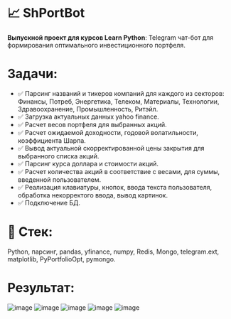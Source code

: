 #  :chart_with_upwards_trend: ShPortBot

**Выпускной проект для курсов Learn Python**:
Telegram чат-бот для формирования оптимального инвестиционного портфеля. 

# Задачи:

- :white_check_mark: Парсинг названий и тикеров компаний для каждого из секторов: Финансы, Потреб, Энергетика, Телеком, Материалы, Технологии, Здравоохранение, Промышленность, Ритэйл.   
- :white_check_mark: Загрузка актуальных данных yahoo finance.
- :white_check_mark: Расчет весов портфеля для выбранных акций.
- :white_check_mark: Расчет ожидаемой доходности, годовой волатильности, коэффициента Шарпа.
- :white_check_mark: Вывод актуальной скорректированной цены закрытия для выбранного списка акций. 
- :white_check_mark: Парсинг курса доллара и стоимости акций.
- :white_check_mark: Расчет количества акций в соответствие с весами, для суммы, введенной пользователем.
- :white_check_mark: Реализация клавиатуры, кнопок, ввода текста пользователя, обработка некорректого ввода, вывод картинок.
- :white_check_mark: Подключение БД.


# :wrench: Стек:  
Python, парсинг, pandas, yfinance, numpy, Redis, Mongo, telegram.ext, matplotlib, PyPortfolioOpt, pymongo.

# Результат:


![image](https://user-images.githubusercontent.com/87145095/142499911-71de83f9-f53d-44db-a3eb-88f12c0ebfd1.png)
![image](https://user-images.githubusercontent.com/87145095/142499921-83229503-d048-44a3-bcd6-680bf87865c1.png)
![image](https://user-images.githubusercontent.com/87145095/142499935-73f500fc-fe8d-4aa5-b143-9af8f454682c.png)
![image](https://user-images.githubusercontent.com/87145095/142499954-9c5df598-afdd-496a-bb56-758a97ce4701.png)
![image](https://user-images.githubusercontent.com/87145095/142499968-33935025-3e50-4996-af4d-3ab3f3489c69.png)

